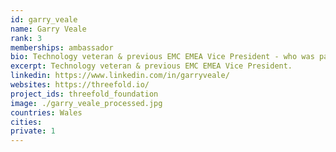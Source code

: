 ```yaml
---
id: garry_veale
name: Garry Veale
rank: 3
memberships: ambassador
bio: Technology veteran & previous EMC EMEA Vice President - who was part of the original/founding EMC EMEA team that was recognised by for both creating a new market category & being the fastest growing technology company of the decade. Expertise around introducing and developing world class, disruptive & game changing technologies – previous experience also includes EMEA Director & VP roles at IBM, HP & Avaya - plus several tech start-ups. Ambassador fell in love with Threefold Sometimes in life - it's about making a stand, calling it as it is & doing the right thing. That's what the ThreeFold Foundation is about - innovation & integrity! 
excerpt: Technology veteran & previous EMC EMEA Vice President.
linkedin: https://www.linkedin.com/in/garryveale/
websites: https://threefold.io/
project_ids: threefold_foundation
image: ./garry_veale_processed.jpg
countries: Wales
cities:
private: 1
---
```

